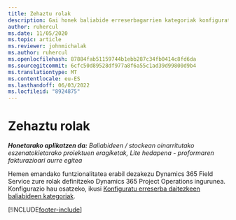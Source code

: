 ```yaml
---
title: Zehaztu rolak
description: Gai honek baliabide erreserbagarrien kategoriak konfiguratzeari buruzko informazioa lortzeko esteka ematen du.
author: ruhercul
ms.date: 11/05/2020
ms.topic: article
ms.reviewer: johnmichalak
ms.author: ruhercul
ms.openlocfilehash: 87884fab51159744b1ebb287c34fb0414c8fd6da
ms.sourcegitcommit: 6cfc50d89528df977a8f6a55c1ad39d99800d9b4
ms.translationtype: MT
ms.contentlocale: eu-ES
ms.lasthandoff: 06/03/2022
ms.locfileid: "8924875"
---
```

# <a name="define-roles"></a>Zehaztu rolak

_**Honetarako aplikatzen da:** Baliabideen / stockean oinarritutako eszenatokietarako proiektuen eragiketak, Lite hedapena - proformaren fakturazioari aurre egitea_

Hemen emandako funtzionalitatea erabil dezakezu Dynamics 365 Field Service zure rolak definitzeko Dynamics 365 Project Operations ingurunea. Konfigurazio hau osatzeko, ikusi [Konfiguratu erreserba daitezkeen baliabideen kategoriak](/dynamics365/field-service/set-up-bookable-resource-categories).


[!INCLUDE[footer-include](../includes/footer-banner.md)]